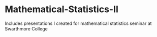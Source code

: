 # Mathematical-Statistics-II
Includes presentations I created for mathematical statistics seminar at Swarthmore College
